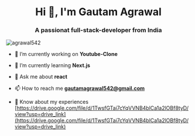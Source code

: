 <h1 align="center">Hi 👋, I'm Gautam Agrawal</h1>
<h3 align="center">A passionat full-stack-developer from India</h3>

<p align="left"> <img src="https://komarev.com/ghpvc/?username=agrawal542&label=Profile%20views&color=0e75b6&style=flat" alt="agrawal542" /> </p>

- 🔭 I’m currently working on **Youtube-Clone**

- 🌱 I’m currently learning **Next.js**

- 💬 Ask me about **react**

- 📫 How to reach me **gautamagrawal542@gmail.com**

- 📄 Know about my experiences [https://drive.google.com/file/d/1TwsfGTai7cYqVVNB4blCa1a2lOBf8tyD/view?usp=drive_link](https://drive.google.com/file/d/1TwsfGTai7cYqVVNB4blCa1a2lOBf8tyD/view?usp=drive_link)

